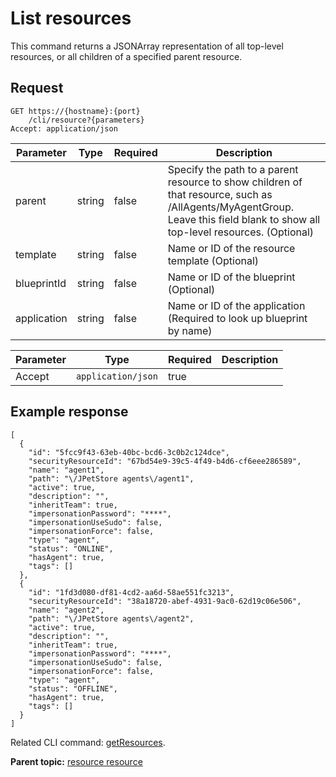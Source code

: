# List resources

This command returns a JSONArray representation of all top-level resources, or all children of a specified parent resource.

## Request

```
GET https://{hostname}:{port}
    /cli/resource?{parameters}
Accept: application/json

```

|Parameter|Type|Required|Description|
|---------|----|--------|-----------|
|parent|string|false|Specify the path to a parent resource to show children of that resource, such as /AllAgents/MyAgentGroup. Leave this field blank to show all top-level resources. \(Optional\)|
|template|string|false|Name or ID of the resource template \(Optional\)|
|blueprintId|string|false|Name or ID of the blueprint \(Optional\)|
|application|string|false|Name or ID of the application \(Required to look up blueprint by name\)|

|Parameter|Type|Required|Description|
|---------|----|--------|-----------|
|Accept|`application/json`|true| |

## Example response

```
[
  {
    "id": "5fcc9f43-63eb-40bc-bcd6-3c0b2c124dce",
    "securityResourceId": "67bd54e9-39c5-4f49-b4d6-cf6eee286589",
    "name": "agent1",
    "path": "\/JPetStore agents\/agent1",
    "active": true,
    "description": "",
    "inheritTeam": true,
    "impersonationPassword": "****",
    "impersonationUseSudo": false,
    "impersonationForce": false,
    "type": "agent",
    "status": "ONLINE",
    "hasAgent": true,
    "tags": []
  },
  {
    "id": "1fd3d080-df81-4cd2-aa6d-58ae551fc3213",
    "securityResourceId": "38a18720-abef-4931-9ac0-62d19c06e506",
    "name": "agent2",
    "path": "\/JPetStore agents\/agent2",
    "active": true,
    "description": "",
    "inheritTeam": true,
    "impersonationPassword": "****",
    "impersonationUseSudo": false,
    "impersonationForce": false,
    "type": "agent",
    "status": "OFFLINE",
    "hasAgent": true,
    "tags": []
  }
]
```

Related CLI command: [getResources](udclient_getresources.md).

**Parent topic:** [resource resource](../../com.ibm.udeploy.api.doc/topics/rest_cli_resource.md)

